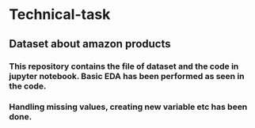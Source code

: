# Technical-task
## Dataset about amazon products
### This repository contains the file of dataset and the code in jupyter notebook. Basic EDA has been performed as seen in the code.
### Handling missing values, creating new variable etc has been done.
